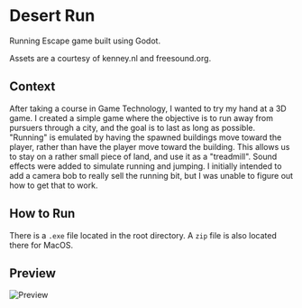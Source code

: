# Desert Run
Running Escape game built using Godot.

Assets are a courtesy of kenney.nl and freesound.org.

## Context
After taking a course in Game Technology, I wanted to try my hand at a 3D game. I created a simple game where the objective is to run away from pursuers through a city, and the goal is to last as long as possible. "Running" is emulated by having the spawned buildings move toward the player, rather than have the player move toward the building. This allows us to stay on a rather small piece of land, and use it as a "treadmill". Sound effects were added to simulate running and jumping. I initially intended to add a camera bob to really sell the running bit, but I was unable to figure out how to get that to work.

## How to Run
There is a `.exe` file located in the root directory. A `zip` file is also located there for MacOS.

## Preview
![Preview](https://i.imgur.com/zObov1j.gif)
